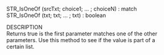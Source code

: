 ﻿   STR_IsOneOf (srcTxt; choice1; ... ; choiceN) : match     STR_IsOneOf (txt; txt; ... ; txt) : boolean          DESCRIPTION       Returns true is the first parameter matches one of the other       parameters. Use this method to see if the value is part of a       certain list.      